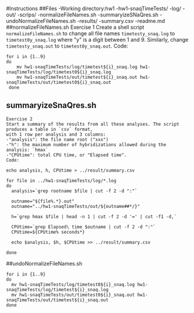 #Instructions
##Files
-Working directory:hw1
-hw1-snaqTimeTests/
  -log/
  -out/
-scrips/
  -normalizeFileNames.sh
  -summaryizeSNaQres.sh
  -undoNormalizeFileNames.sh
-results/
  -summary.csv
-readme.md
##normalizeFileNames.sh
	Exercise 1
	Create a shell script `normalizeFileNames.sh` to change all file names `timetesty_snaq.log` to
	`timetest0y_snaq.log` where "y" is a digit between 1 and 9. Similarly, change `timetesty_snaq.out` to
	`timetest0y_snaq.out`.
	Code:
```shell
for i in {1..9}
do
  	mv hw1-snaqTimeTests/log/timetest${i}_snaq.log hw1-snaqTimeTests/log/timetest0${i}_snaq.log
  	mv hw1-snaqTimeTests/out/timetest${i}_snaq.out hw1-snaqTimeTests/out/timetest0${i}_snaq.out
 done
 ```
## summaryizeSnaQres.sh
 	Exercise 2
	Start a summary of the results from all these analyses. The script produces a table in `csv` format,
	with 1 row per analysis and 3 columns:
	-"analysis": the file name root ("xxx")
	-"h": the maximum number of hybridizations allowed during the analysis: `hmax`
	-"CPUtime": total CPU time, or "Elapsed time".
	Code:
```shell
echo analysis, h, CPUtime > ../result/summary.csv

for file in ../hw1-snaqTimeTests/log/*.log
do
  analysis=`grep rootname $file | cut -f 2 -d ":"`

  outname="${file%.*}.out"
  outname="../hw1-snaqTimeTests/out/${outname##*/}"

  h=`grep hmax $file | head -n 1 | cut -f 2 -d '=' | cut -f1 -d,`

  CPUtime=`grep Elapsed\ time $outname | cut -f 2 -d ":"`
  CPUtime=${CPUtime% seconds*}

  echo $analysis, $h, $CPUtime >> ../result/summary.csv

done
```
##undoNormalizeFileNames.sh
```shell
for i in {1..9}
do
  mv hw1-snaqTimeTests/log/timetest0${i}_snaq.log hw1-snaqTimeTests/log/timetest${i}_snaq.log
  mv hw1-snaqTimeTests/out/timetest0${i}_snaq.out hw1-snaqTimeTests/out/timetest${i}_snaq.out
done
```









